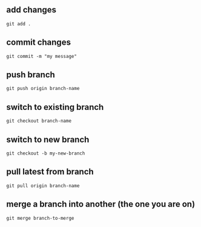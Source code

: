 ## add changes
```git add .``` 
## commit changes
```git commit -m "my message"```
## push branch
```git push origin branch-name```
## switch to existing branch
```git checkout branch-name```
## switch to new branch
```git checkout -b my-new-branch```

## pull latest from branch
```git pull origin branch-name```

## merge a branch into another (the one you are on)
```git merge branch-to-merge```
